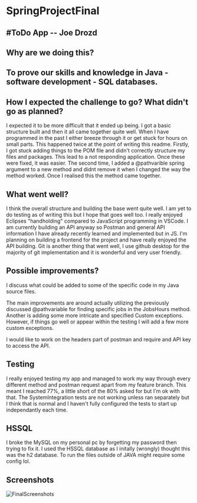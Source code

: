 # SpringProjectFinal
#ToDo App -- Joe Drozd
 --
Why are we doing this?
--
To prove our skills and knowledge in Java - software development - SQL databases. 
-- 
How I expected the challenge to go? What didn't go as planned?
--
I expected it to be more difficult that it ended up being. I got a basic structure built and then it all came together quite well. When I have programmed in the past I either breeze through it or get stuck for hours on small parts. This happened twice at the point of writing this readme. Firstly, I got stuck adding things to the POM file and didn't correctly structure my files and packages. This lead to a not responding application. Once these were fixed, it was easier. The second time, I added a @pathvarible spring argument to a new method and didnt remove it when I changed the way the method worked. Once I realised this the method came together. 

What went well?
--
I think the overall structure and building the base went quite well. I am yet to do testing as of writing this but I hope that goes well too. I really enjoyed Eclipses "handholding" compared to JavaScript programming in VSCode. I am currently building an API anyway so Postman and general API information I have already recently learned and implemented but in JS. I'm planning on building a frontend for the project and have really enjoyed the API building. Git is another thing that went well, I use github desktop for the majority of git implementation and it is wonderful and very user friendly. 

Possible improvements?
--
I discuss what could be added to some of the specific code in my Java source files. 

The main improvements are around actually utilizing the previously discussed @pathvariable for finding specific jobs in the JobsHours method. Another is adding some more intricate and specified Custom exceptions. However, if things go well or appear within the testing I will add a few more custom exceptions. 

I would like to work on the headers part of postman and require and API key to access the API. 

Testing 
--
I really enjoyed testing my app and managed to work my way through every different method and postman request apart from my feature branch. This meant I reached 77%, a little short of the 80% asked for but I'm ok with that. The SystemIntegration tests are not working unless ran separately but I think that is normal and I haven't fully configured the tests to start up independantly each time.

HSSQL
--

I broke the MySQL on my personal pc by forgetting my password then trying to fix it. I used the HSSQL database as I initally (wrongly) thought this was the h2 database. To run the files outside of JAVA might require some config lol. 

Screenshots 
--
![FinalScreenshots](https://user-images.githubusercontent.com/89488828/152629814-2a07545e-f553-4411-ab9d-6bd483f06216.png)
